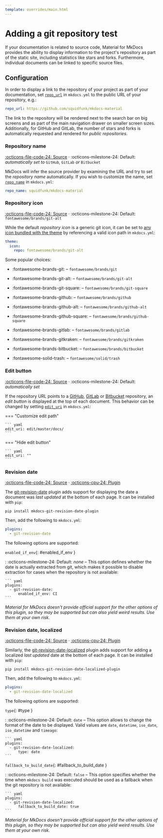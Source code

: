 ```yaml
---
template: overrides/main.html
---
```


# Adding a git repository test

If your documentation is related to source code, Material for MkDocs provides
the ability to display information to the project's repository as part of the
static site, including statistics like stars and forks. Furthermore, individual
documents can be linked to specific source files.

## Configuration

In order to display a link to the repository of your project as part of your
documentation, set [`repo_url`][1] in `mkdocs.yml` to the public URL of your
repository, e.g.:

``` yaml
repo_url: https://github.com/squidfunk/mkdocs-material
```

The link to the repository will be rendered next to the search bar on big
screens and as part of the main navigation drawer on smaller screen sizes.
Additionally, for GitHub and GitLab, the number of stars and forks is
automatically requested and rendered for _public repositories_.

  [1]: https://www.mkdocs.org/user-guide/configuration/#repo_url

### Repository name

[:octicons-file-code-24: Source][2] · :octicons-milestone-24: Default:
_automatically set to_ `GitHub`, `GitLab` _or_ `Bitbucket`

MkDocs will infer the source provider by examining the URL and try to set the
_repository name_ automatically. If you wish to customize the name, set
[`repo_name`][3] in `mkdocs.yml`:

``` yaml
repo_name: squidfunk/mkdocs-material
```

  [2]: https://github.com/squidfunk/mkdocs-material/blob/master/src/partials/source.html
  [3]: https://www.mkdocs.org/user-guide/configuration/#repo_name

### Repository icon

[:octicons-file-code-24: Source][2] · :octicons-milestone-24: Default:
`fontawesome/brands/git-alt`

While the default _repository icon_ is a generic git icon, it can be set to
[any icon bundled with the theme][4] by referencing a valid icon path in
`mkdocs.yml`:

``` yaml
theme:
  icon:
    repo: fontawesome/brands/git-alt
```

Some popular choices:

* :fontawesome-brands-git: – `fontawesome/brands/git`
* :fontawesome-brands-git-alt: – `fontawesome/brands/git-alt`
* :fontawesome-brands-git-square: – `fontawesome/brands/git-square`
* :fontawesome-brands-github: – `fontawesome/brands/github`
* :fontawesome-brands-github-alt: – `fontawesome/brands/github-alt`
* :fontawesome-brands-github-square: – `fontawesome/brands/github-square`
* :fontawesome-brands-gitlab: – `fontawesome/brands/gitlab`
* :fontawesome-brands-gitkraken: – `fontawesome/brands/gitkraken`
* :fontawesome-brands-bitbucket: – `fontawesome/brands/bitbucket`
* :fontawesome-solid-trash: – `fontawesome/solid/trash`

  [4]: https://github.com/squidfunk/mkdocs-material/tree/master/material/.icons

### Edit button

[:octicons-file-code-24: Source][5] · :octicons-milestone-24: Default:
_automatically set_

If the repository URL points to a [GitHub][6], [GitLab][7] or [Bitbucket][8]
repository, an _edit button_ is displayed at the top of each document. This
behavior can be changed by setting [`edit_uri`][9] in `mkdocs.yml`:

=== "Customize edit path"

    ``` yaml
    edit_uri: edit/master/docs/
    ```

=== "Hide edit button"

    ``` yaml
    edit_uri: ""
    ```

  [5]: https://github.com/squidfunk/mkdocs-material/blob/master/src/base.html#L299-L308
  [6]: https://github.com/
  [7]: https://about.gitlab.com/
  [8]: https://bitbucket.org/
  [9]: https://www.mkdocs.org/user-guide/configuration/#edit_uri

### Revision date

[:octicons-file-code-24: Source][10] ·
[:octicons-cpu-24: Plugin][11]

The [git-revision-date][11] plugin adds support for displaying the date a 
document was _last updated_ at the bottom of each page. It can be installed
with `pip`:

```
pip install mkdocs-git-revision-date-plugin
```

Then, add the following to `mkdocs.yml`:

``` yaml
plugins:
  - git-revision-date
```

The following options are supported:

`enabled_if_env`{: #enabled_if_env }

:   :octicons-milestone-24: Default: _none_ – This option defines whether the
    date is actually extracted from git, which makes it possible to disable
    extraction for cases when the repository is not available:

    ``` yaml
    plugins:
      - git-revision-date:
          enabled_if_env: CI
    ```

_Material for MkDocs doesn't provide official support for the other options of
this plugin, so they may be supported but can also yield weird results. Use
them at your own risk._

  [10]: https://github.com/squidfunk/mkdocs-material/blob/master/src/partials/source-date.html
  [11]: https://github.com/zhaoterryy/mkdocs-git-revision-date-plugin

### Revision date, localized

[:octicons-file-code-24: Source][10] ·
[:octicons-cpu-24: Plugin][12]

Similarly, the [git-revision-date-localized][12] plugin adds support for adding 
a localized _last updated_ date at the bottom of each page. It can be installed
with `pip`:

```
pip install mkdocs-git-revision-date-localized-plugin
```

Then, add the following to `mkdocs.yml`:

``` yaml
plugins:
  - git-revision-date-localized
```

The following options are supported:

`type`{: #type }

:   :octicons-milestone-24: Default: `date` – This option allows to change the
    format of the date to be displayed. Valid values are `date`, `datetime`,
    `iso_date`, `iso_datetime` and `timeago`:

    ``` yaml
    plugins:
      - git-revision-date-localized:
          type: date
    ```

`fallback_to_build_date`{: #fallback_to_build_date }

:   :octicons-milestone-24: Default: `false` – This option specifies whether
    the time when `mkdocs build` was executed should be used as a fallback when
    the git repository is not available:

    ``` yaml
    plugins:
      - git-revision-date-localized:
          fallback_to_build_date: true
    ```

_Material for MkDocs doesn't provide official support for the other options of
this plugin, so they may be supported but can also yield weird results. Use
them at your own risk._

  [12]: https://github.com/timvink/mkdocs-git-revision-date-localized-plugin
